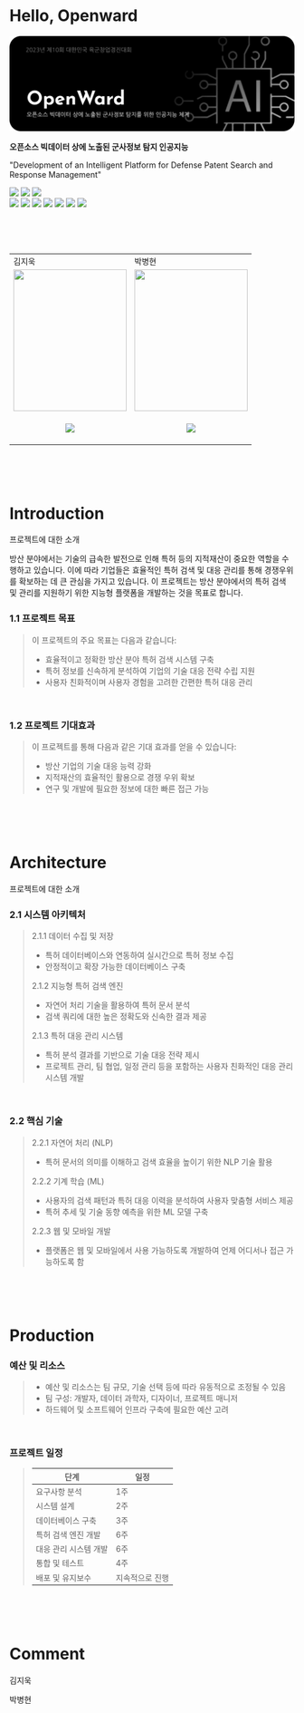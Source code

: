 # Hello, Openward


<img src="/src/banner.png"/>

**오픈소스 빅데이터 상에 노출된 군사정보 탐지 인공지능**  

"Development of an Intelligent Platform for Defense Patent Search and Response Management"

<p align="left">
  <img src="https://img.shields.io/badge/ultralytics-YOLOv8-FEE500?style=flat-square"/>
  <img src="https://img.shields.io/badge/openai-whisper-FEE500?style=flat-square"/>
  <img src="https://img.shields.io/badge/PyTorch-EE4C2C?style=flat-square&logo=pytorch&logoColor=white"/>
  <br/>
  <img src="https://img.shields.io/badge/Next.js-000000?style=flat-square&logo=nextdotjs&logoColor=white"/>
  <img src="https://img.shields.io/badge/NestJS-E0234E?style=flat-square&logo=nestjs&logoColor=white"/>
  <img src="https://img.shields.io/badge/FastAPI-009688?style=flat-square&logo=fastapi&logoColor=white"/>
  <img src="https://img.shields.io/badge/MySQL-4479A1?style=flat-square&logo=mysql&logoColor=white"/>
  <img src="https://img.shields.io/badge/Docker-2496ED?style=flat-square&logo=docker&logoColor=white"/>
  <img src="https://img.shields.io/badge/Kubernetes-326CE5?style=flat-square&logo=kubernetes&logoColor=white"/>
  <img src="https://img.shields.io/badge/Amazon%20AWS-FF9900?style=flat-square&logo=amazonaws&logoColor=white"/>
</p>

<br/>
<br/>
<br/>

<table>
  <tr>
    <td>김지욱</td>
    <td>박병현</td>
  </tr>
   <tr>
    <td>
      <img src="https://drive.google.com/uc?export=view&id=1dbPTWjUbmXZW73A21PFVhkA261sAduhf" width=200 height=250/>
    </td>
    <td>
      <img src="" width=200 height=250/>
    </td>
  </tr>
  <tr>
    <td>
      <p align='center'>
        <a href='' target="_blank">
          <img src="https://img.shields.io/badge/Github-000000?style=flat-square&logo=Github&logoColor=white"/>
        </a>
      </p>
    </td>
    <td>
      <p align='center'>
        <a href='' target="_blank">
          <img src="https://img.shields.io/badge/Github-000000?style=flat-square&logo=Github&logoColor=white"/>
        </a>
      </p>
    </td>
  </tr>
</table>



<br/>
<br/>
<br/>



# Introduction
프로젝트에 대한 소개

방산 분야에서는 기술의 급속한 발전으로 인해 특허 등의 지적재산이 중요한 역할을 수행하고 있습니다. 이에 따라 기업들은 효율적인 특허 검색 및 대응 관리를 통해 경쟁우위를 확보하는 데 큰 관심을 가지고 있습니다. 이 프로젝트는 방산 분야에서의 특허 검색 및 관리를 지원하기 위한 지능형 플랫폼을 개발하는 것을 목표로 합니다.

### 1.1 프로젝트 목표

> 이 프로젝트의 주요 목표는 다음과 같습니다:
>
> * 효율적이고 정확한 방산 분야 특허 검색 시스템 구축
> * 특허 정보를 신속하게 분석하여 기업의 기술 대응 전략 수립 지원
> * 사용자 친화적이며 사용자 경험을 고려한 간편한 특허 대응 관리

<br/>

### 1.2 프로젝트 기대효과

> 이 프로젝트를 통해 다음과 같은 기대 효과를 얻을 수 있습니다:
>
> * 방산 기업의 기술 대응 능력 강화
> * 지적재산의 효율적인 활용으로 경쟁 우위 확보
> * 연구 및 개발에 필요한 정보에 대한 빠른 접근 가능



<br/>
<br/>
<br/>



# Architecture
프로젝트에 대한 소개

### 2.1 시스템 아키텍처

> 2.1.1 데이터 수집 및 저장
> * 특허 데이터베이스와 연동하여 실시간으로 특허 정보 수집
> * 안정적이고 확장 가능한 데이터베이스 구축
>
> 2.1.2 지능형 특허 검색 엔진
> * 자연어 처리 기술을 활용하여 특허 문서 분석
> * 검색 쿼리에 대한 높은 정확도와 신속한 결과 제공
>
> 2.1.3 특허 대응 관리 시스템
> * 특허 분석 결과를 기반으로 기술 대응 전략 제시
> * 프로젝트 관리, 팀 협업, 일정 관리 등을 포함하는 사용자 친화적인 대응 관리 시스템 개발

<br/>

### 2.2 핵심 기술

> 2.2.1 자연어 처리 (NLP)
> * 특허 문서의 의미를 이해하고 검색 효율을 높이기 위한 NLP 기술 활용
>
> 2.2.2 기계 학습 (ML)
> * 사용자의 검색 패턴과 특허 대응 이력을 분석하여 사용자 맞춤형 서비스 제공
> * 특허 추세 및 기술 동향 예측을 위한 ML 모델 구축
>
> 2.2.3 웹 및 모바일 개발
> * 플랫폼은 웹 및 모바일에서 사용 가능하도록 개발하여 언제 어디서나 접근 가능하도록 함



<br/>
<br/>
<br/>



# Production

### 예산 및 리소스

> * 예산 및 리소스는 팀 규모, 기술 선택 등에 따라 유동적으로 조정될 수 있음
> * 팀 구성: 개발자, 데이터 과학자, 디자이너, 프로젝트 매니저
> * 하드웨어 및 소프트웨어 인프라 구축에 필요한 예산 고려

<br/>

### 프로젝트 일정

> | 단계	| 일정 |
> | --- | --- |
> 요구사항 분석 |	1주
> 시스템 설계 |	2주
> 데이터베이스 구축	| 3주
> 특허 검색 엔진 개발 |	6주
> 대응 관리 시스템 개발 |	6주
> 통합 및 테스트	| 4주
> 배포 및 유지보수 |	지속적으로 진행



<br/>
<br/>
<br/>



# Comment

김지욱


박병현






